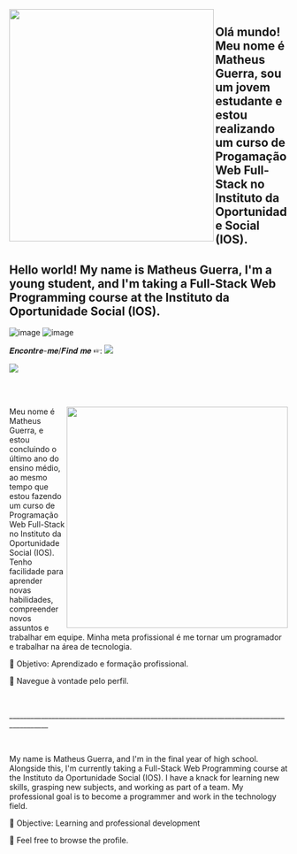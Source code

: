 <img src="https://github.com/matheusbtguerra/matheusbtguerra/assets/146946503/1007d9fb-61df-4c0f-a33a-286df785da26" width="370px" height="420px" align="left">

## Olá mundo! Meu nome é Matheus Guerra, sou um jovem estudante e estou realizando um curso de Progamação Web Full-Stack no Instituto da Oportunidade Social (IOS).
## Hello world! My name is Matheus Guerra, I'm a young student, and I'm taking a Full-Stack Web Programming course at the Instituto da Oportunidade Social (IOS).






![image](https://github.com/matheusbtguerra/matheusbtguerra/assets/146946503/77fe2660-83f7-4d70-97fc-9f08338249cd) ![image](https://github.com/matheusbtguerra/matheusbtguerra/assets/146946503/db88366c-f9cc-4535-a800-43402f7618d2)

𝑬𝒏𝒄𝒐𝒏𝒕𝒓𝒆-𝒎𝒆/𝑭𝒊𝒏𝒅 𝒎𝒆 ☞: <a href="https://www.instagram.com/matheusbtguerra"> 
<img src="https://github-production-user-asset-6210df.s3.amazonaws.com/146946503/279700376-cc78fe83-b1bd-40c1-b237-50517d60cdbe.png"> </img> 
</a>

<div align="left">
  
<a href="https://github.com/MarquinCss/github-readme-stats"><img align="center" src="https://github-readme-stats.vercel.app/api/top-langs/?username=matheusbtguerra&layout=compact&theme=dark&hide_border=true" /></a> 





</img>

</div>

<br> <br>

<img src="https://raw.githubusercontent.com/MicaelliMedeiros/micaellimedeiros/master/image/computer-illustration.png" min-width="400px" max-width="400px" width="400px" align="right">

<p align="left"> 
Meu nome é Matheus Guerra, e estou concluindo o último ano do ensino médio, ao mesmo tempo que estou fazendo um curso de Programação Web Full-Stack no Instituto da Oportunidade Social (IOS). Tenho facilidade para aprender novas habilidades, compreender novos assuntos e trabalhar em equipe. Minha meta profissional é me tornar um programador e trabalhar na área de tecnologia.
</p>

<p align="left">
 
  🦄 Objetivo: Aprendizado e formação profissional.
</p>


<p align="left">
  💌 Navegue à vontade pelo perfil.
</p>
<br>

<p>
_________________________________________________________________________________________
</p>

<br>
<p align="left"> 
  My name is Matheus Guerra, and I'm in the final year of high school. Alongside this, I'm currently taking a Full-Stack Web Programming course at the Instituto da Oportunidade Social (IOS). I have a knack for learning new skills, grasping new subjects, and working as part of a team. My professional goal is to become a programmer and work in the technology field.
</p>

<p align="left">
   🦄 Objective: Learning and professional development
</p>


<p align="left">
  💌 Feel free to browse the profile.
</p>


</img>
